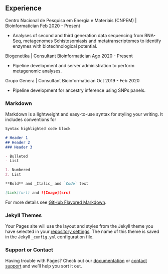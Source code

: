 ## Experience

Centro Nacional de Pesquisa em Energia e Materiais (CNPEM) | Bioinformatician
Feb 2020 - Present
<ul>
  <li>Analyses of second and third generation data sequencing from RNA-Seq, metagenomes Schistosomiasis and metatranscriptomes to identify enzymes with biotechnological potential.</li>
</ul>

Biogenetika | Consultant Bioinformatician
Ago 2020 - Present
<ul> 
  <li>Pipeline development and server administration to perform metagenomic analyses.</li>
</ul>

Grupo Genera | Consultant Bioinformatician
Oct 2019 - Feb 2020
<ul> 
  <li>Pipeline development for ancestry inference using SNPs panels.</li>
</ul>


### Markdown

Markdown is a lightweight and easy-to-use syntax for styling your writing. It includes conventions for

```markdown
Syntax highlighted code block

# Header 1
## Header 2
### Header 3

- Bulleted
- List

1. Numbered
2. List

**Bold** and _Italic_ and `Code` text

[Link](url) and ![Image](src)
```

For more details see [GitHub Flavored Markdown](https://guides.github.com/features/mastering-markdown/).

### Jekyll Themes

Your Pages site will use the layout and styles from the Jekyll theme you have selected in your [repository settings](https://github.com/programming-liftoff/hello-world/settings). The name of this theme is saved in the Jekyll `_config.yml` configuration file.

### Support or Contact

Having trouble with Pages? Check out our [documentation](https://help.github.com/categories/github-pages-basics/) or [contact support](https://github.com/contact) and we’ll help you sort it out.
